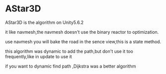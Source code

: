 # AStar3D
AStar3D is the algorithm on Unity5.6.2

it  like navmesh,the navmesh doesn't use the binary reactor to optimization.

use navmesh you will bake the road in the sence view,this is a state method.

this algorithm was dynamic to add the path,but don't use it too frequently,like in update to use it

if you want to dynamic find path ,Dijkstra was a better algorithm 
